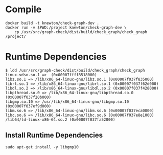 # Compile

    docker build -t knewton/check-graph-dev .
    docker run -v $PWD:/project knewton/check-graph-dev \
        cp /usr/src/graph-check/dist/build/check_graph/check_graph /project/

# Runtime Dependencies

    $ ldd /usr/src/graph-check/dist/build/check_graph/check_graph
    linux-vdso.so.1 =>  (0x00007ffff8518000)
    libz.so.1 => /lib/x86_64-linux-gnu/libz.so.1 (0x00007f037f835000)
    librt.so.1 => /lib/x86_64-linux-gnu/librt.so.1 (0x00007f037f62d000)
    libdl.so.2 => /lib/x86_64-linux-gnu/libdl.so.2 (0x00007f037f428000)
    libpthread.so.0 => /lib/x86_64-linux-gnu/libpthread.so.0 (0x00007f037f20b000)
    libgmp.so.10 => /usr/lib/x86_64-linux-gnu/libgmp.so.10 (0x00007f037ef9d000)
    libm.so.6 => /lib/x86_64-linux-gnu/libm.so.6 (0x00007f037eca0000)
    libc.so.6 => /lib/x86_64-linux-gnu/libc.so.6 (0x00007f037e8e1000)
    /lib64/ld-linux-x86-64.so.2 (0x00007f037fa52000)

## Install Runtime Dependencies

    sudo apt-get install -y libgmp10

